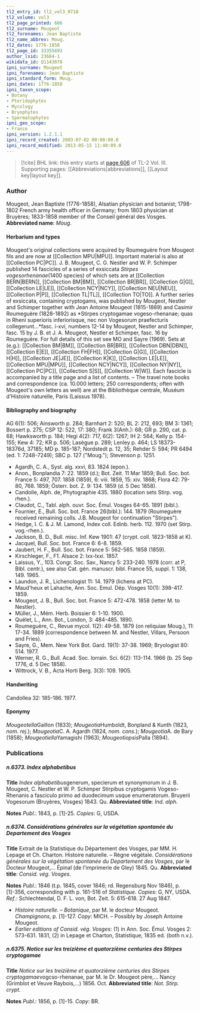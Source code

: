 ```yaml
---
tl2_entry_id: tl2_vol3_0718
tl2_volume: vol3
tl2_page_printed: 606
tl2_surname: Mougeot
tl2_forenames: Jean Baptiste
tl2_name_abbrev: Moug.
tl2_dates: 1776-1858
tl2_page_id: 33355693
author_lsid: 23684-1
wikidata_id: Q1143078
ipni_surname: Mougeot
ipni_forenames: Jean Baptiste
ipni_standard_form: Moug.
ipni_dates: 1776-1858
ipni_taxon_scope: 
- Botany
- Pteridophytes
- Mycology
- Bryophytes
- Spermatophytes
ipni_geo_scope: 
- France
ipni_version: 1.2.1.1
ipni_record_created: 2003-07-02 00:00:00.0
ipni_record_modified: 2013-05-15 11:40:09.0
---
```



> [!cite] BHL link: this entry starts at [page 606](https://www.biodiversitylibrary.org/page/33355693) of TL-2 Vol. III.
> Supporting pages: [[Abbreviations|abbreviations]], [[Layout key|layout key]].

### Author

Mougeot, Jean Baptiste (1776-1858), Alsatian physician and botanist; 1798-1802 French army health officer in Germany; from 1803 physician at Bruyères; 1833-1858 member of the Conseil général des Vosges. 
**Abbreviated name**: *Moug.*

#### Herbarium and types

Mougeot's original collections were acquired by Roumeguère from Mougeot fils and are now at [[Collection MPU|MPU]]. Important material is also at [[Collection PC|PC]]. J. B. Mougeot, C. G. Nestler and W. P. Schimper published 14 fascicles of a series of exsiccata *Stirpes vogesorhenanae*(1400 species) of which sets are at [[Collection BERN|BERN]], [[Collection BM|BM]], [[Collection BR|BR]], [[Collection G|G]], [[Collection LE|LE]], [[Collection NCY|NCY]], [[Collection NEU|NEU]], [[Collection P|P]], [[Collection TL|TL]], [[Collection TO|TO]]. A further series of exsiccata, containing cryptogams, was published by Mougeot, Nestler and Schimper together with Jean Antoine Mougeot (1815-1889) and Casimir Roumeguère (1828-1892) as *Stirpes cryptogamae vogeso-rhenanae; quas in Rheni superioris inferiorisque, nec non Vogesorum praefecturis collegerunt...*fasc. i-xvi, numbers 12-14 by Mougeot, Nestler and Schimper, fasc. 15 by J. B. et J. A. Mougeot, Nestler et Schimper, fasc. 16 by Roumeguère. For full details of this set see MO and Sayre (1969). Sets at (e.g.): [[Collection BM|BM]], [[Collection BR|BR]], [[Collection DBN|DBN]], [[Collection E|E]], [[Collection FH|FH]], [[Collection G|G]], [[Collection H|H]], [[Collection JE|JE]], [[Collection K|K]], [[Collection LE|LE]], [[Collection MPU|MPU]], [[Collection NCY|NCY]], [[Collection NY|NY]], [[Collection PC|PC]], [[Collection S|S]], [[Collection W|W]]. Each fascicle is accompanied by a title page and a list of contents. – The travel note books and correspondence (ca. 10.000 letters; 250 correspondents; often with Mougeot's own letters as well) are at the Bibliothèque centrale, Muséum d'Histoire naturelle, Paris (Laissus 1978).

#### Bibliography and biography

AG 6(1): 506; Ainsworth p. 284; Barnhart 2: 520; BL 2: 212, 693; BM 3: 1361; Bossert p. 275; CSP 12: 522, 17: 380; Frank 3(Anh.): 68; GR p. 290, cat. p. 68; Hawksworth p. 184; Hegi 4(2): 717, 6(2): 1267; IH 2: 564; Kelly p. 154-155; Kew 4: 72; KR p. 506; Lasègue p. 289; Lenley p. 464; LS 18373-18376d, 37185; MD p. 185-187; Nordstedt p. 12, 35; Rehder 5: 594; PR 6494 (ed. 1: 7248-7249); SBC p. 127 ("Moug."); Stevenson p. 1251.
- Agardh, C. A., Syst. alg. xxvi, 83. 1824 (epon.).
- Anon., Bonplandia 7: 22. 1859 (d.); Bot. Zeit. 11 Mar 1859; Bull. Soc. bot. France 5: 497, 707. 1858 (1859), 6: viii. 1859, 15: xiv. 1868; Flora 42: 79-80, 768. 1859; Österr. bot. Z. 9: 134. 1859 (d. 5 Dec 1858).
- Candolle, Alph. de, Phytographie 435. 1880 (location sets Stirp. vog. rhen.).
- Claudot, C., Tabl. alph. ouvr. Soc. Émul. Vosges 64-65. 1891 (bibl.).
- Fournier, E., Bull. Soc. bot. France 26(bibl.): 144. 1879 (Roumeguère received remaining colls. J.B. Mougeot for continuation "Stirpes").
- Hedge, I. C. & J. M. Lamond, Index coll. Edinb. herb. 112. 1970 (set Stirp. vog.-rhen.).
- Jackson, B. D., Bull. misc. Inf. Kew 1901: 47 (crypt. coll. 1823-1858 at K).
- Jacquel, Bull. Soc. bot. France 6: 6-8. 1859.
- Jaubert, H. F., Bull. Soc. bot. France 5: 562-565. 1858 (1859).
- Kirschleger, F., F1. Alsace 2: lxx-lxxi. 1857.
- Laissus, Y., 103. Congr. Soc. Sav., Nancy 5: 233-240. 1978 (corr. at P, Bibl. centr.), see also Cat. gén. manuscr. bibl. France 55, suppl. 1: 138, 149. 1965.
- Laundon, J. R., Lichenologist 11: 14. 1979 (lichens at PC).
- Maud'heux et Lahache, Ann. Soc. Emul. Dép. Vosges 10(1): 398-417. 1859.
- Mougeot, J. B., Bull. Soc. bot. France 5: 472-478. 1858 (letter M. to Nestler).
- Müller, J., Mém. Herb. Boissier 6: 1-10. 1900.
- Quélet, L., Ann. Bot., London, 3: 484-485. 1890.
- Roumeguère, C., Revue mycol. 1(2): 49-58. 1879 (on reliquiae Moug.), 11: 17-34. 1889 (correspondence between M. and Nestler, Villars, Persoon and Fries).
- Sayre, G., Mem. New York Bot. Gard. 19(1): 37-38. 1969; Bryologist 80: 514. 1977.
- Werner, R. G., Bull. Acad. Soc. lorrain. Sci. 6(2): 113-114. 1966 (b. 25 Sep 1776, d. 5 Dec 1858).
- Wittrock, V. B., Acta Horti Berg. 3(3): 109. 1905.

#### Handwriting

Candollea 32: 185-186. 1977.

#### Eponymy

*Mougeotella*Gaillon (1833); *Mougeotia*Humboldt, Bonpland & Kunth (1823, *nom. rej.*); *Mougeotia*C. A. Agardh (1824, *nom. cons.*); *Mougeotia*A. de Bary (1858); *Mougeotiella*Yamagishi (1963); *Mougeotiopsis*Palla (1894).

### Publications

##### n.6373. Index alphabetibus

**Title**
*Index alphabetibus*generum, specierum et synonymorum in J. B. Mougeot, C. Nestler et W. P. Schimper Stirpibus cryptogamis Vogeso-Rhenanis a fasciculo primo ad duodecimum usque enumeratorum. Bruyerii Vogesorum (Bruyères, Vosges) 1843. Qu.
**Abbreviated title**: *Ind. alph.*

**Notes**
*Publ*.: 1843, p. \[1\]-25. *Copies*: G, USDA.

##### n.6374. Considérations générales sur la végétation spontanée du Departement des Vosges

**Title**
Extrait de la Statistique du Département des Vosges, par MM. H. Lepage et Ch. Charton. Histoire naturelle. – Règne végétale. *Considérations générales sur la végétation spontanée du Departement des Vosges*, par le Docteur Mougeot,... Épinal (de l'imprimerie de Gley) 1845. Qu.
**Abbreviated title**: *Consid. vég. Vosges*.

**Notes**
*Publ*.: 1846 (t.p. 1845, cover 1846; rd. Regensburg Nov 1846), p. \[1\]-356, corresponding with p. 161-516 of *Statistique. Copies*: G, NY, USDA.
*Ref*.: Schlechtendal, D. F. L. von, Bot. Zeit. 5: 615-618. 27 Aug 1847.
- *Histoire naturelle. – Botanique*, par M. le docteur Mougeot. *Champignons*, p. \[1\]-127. *Copy*: MICH. – Possibly by Joseph Antoine Mougeot.
- *Earlier editions of Consid. vég. Vosges*: (1) in Ann. Soc. Émul. Vosges 2: 573-631. 1831, (2) in Lepage et Charton, Statistique, 1835 ed. (both n.v.).

##### n.6375. Notice sur les treizième et quatorzième centuries des Stirpes cryptogamae

**Title**
*Notice sur les treizième et quatorzième centuries des Stirpes cryptogamae*vogcso-rhenanae, par M. le Dr. Mougeot père,... Nancy (Grimblot et Veuve Raybois,...) 1856. Oct.
**Abbreviated title**: *Not. Stirp. crypt.*

**Notes**
*Publ*.: 1856, p. \[1\]-15. *Copy*: BR.

